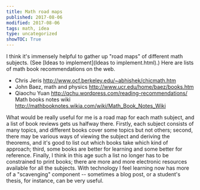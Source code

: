 ```yaml
---
title: Math road maps
published: 2017-08-06
modified: 2017-08-06
tags: math, idea
type: uncategorized
showTOC: True
---
```




I think it's immensely helpful to gather up "road maps" of different math subjects. (See [Ideas to implement](Ideas to implement.html).) Here are lists of math book recommendations on the web.

+ Chris Jeris http://www.ocf.berkeley.edu/~abhishek/chicmath.htm
+ John Baez, math and physics http://www.ucr.edu/home/baez/books.htm 
+ Qiaochu Yuan http://qchu.wordpress.com/reading-recommendations/
Math books notes wiki http://mathbooknotes.wikia.com/wiki/Math_Book_Notes_Wiki

What would be really useful for me is a road map for each math subject, and a list of book reviews gets us halfway there. Firstly, each subject consists of many topics, and different books cover some topics but not others; second, there may be various ways of viewing the subject and deriving the theorems, and it's good to list out which books take which kind of approach; third, some books are better for learning and some better for reference. Finally, I think in this age such a list no longer has to be constrained to print books; there are more and more electronic resources available for all the subjects. With technology I feel learning now has more of a "scavenging" component -- sometimes a blog post, or a student's thesis, for instance, can be very useful.



